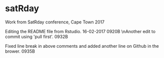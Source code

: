 # satRday
Work from SatRday conference, Cape Town 2017

Editing the README file from Rstudio. 16-02-2017 0920B
\nAnother edit to commit using 'pull first'. 0932B

Fixed line break in above comments and added another line on Github in the brower. 0935B
